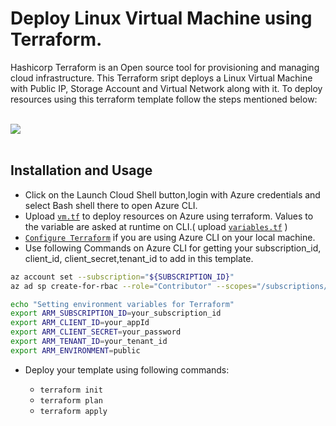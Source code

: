 # Deploy Linux Virtual Machine using Terraform.

Hashicorp Terraform is an Open source tool for provisioning and managing cloud infrastructure.
This Terraform sript deploys a Linux Virtual Machine with Public IP, Storage Account and Virtual Network along with it.
To deploy resources using this terraform template follow the steps mentioned below:

<br />

<a href="https://shell.azure.com" target="_blank">
 <img name="launch-cloud-shell" src="https://docs.microsoft.com/azure/includes/media/cloud-shell-try-it/launchcloudshell.png" data-linktype="external">
</a>

<br />
<br/>

## Installation and Usage

- Click on the Launch Cloud Shell button,login with Azure credentials and select Bash shell there to open Azure CLI.
- Upload [`vm.tf`](https://github.com/riyaagrahari/Terraform-Azure/blob/master/Terraform-Vm-Deploy/vm.tf) to deploy resources on Azure using terraform. Values to the variable are asked at runtime on CLI.( upload [`variables.tf`](https://github.com/riyaagrahari/Terraform-Azure/blob/master/Terraform-Vm-Deploy/variables.tf) ) 
- [`Configure Terraform`](https://docs.microsoft.com/en-us/azure/virtual-machines/linux/terraform-install-configure) if you are using Azure CLI on your local machine.
- Use following Commands on Azure CLI for getting your subscription_id, client_id, client_secret,tenant_id to add in this template.
```bash
az account set --subscription="${SUBSCRIPTION_ID}"
az ad sp create-for-rbac --role="Contributor" --scopes="/subscriptions/${SUBSCRIPTION_ID}"
```
```bash
echo "Setting environment variables for Terraform"
export ARM_SUBSCRIPTION_ID=your_subscription_id
export ARM_CLIENT_ID=your_appId
export ARM_CLIENT_SECRET=your_password
export ARM_TENANT_ID=your_tenant_id
export ARM_ENVIRONMENT=public
```
- Deploy your template using following commands:

    - ```terraform init ```
    - ```terraform plan ``` 
    - ```terraform apply```
